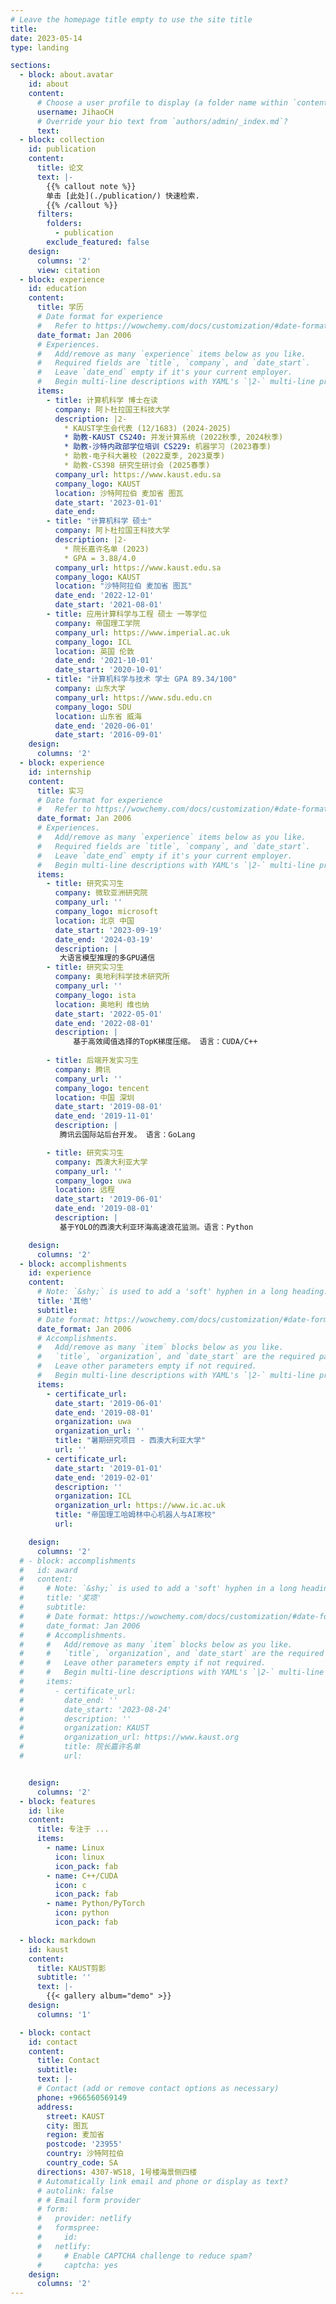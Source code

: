 ```yaml
---
# Leave the homepage title empty to use the site title
title:
date: 2023-05-14
type: landing

sections:
  - block: about.avatar
    id: about
    content:
      # Choose a user profile to display (a folder name within `content/authors/`)
      username: JihaoCH
      # Override your bio text from `authors/admin/_index.md`?
      text:
  - block: collection
    id: publication
    content:
      title: 论文
      text: |-
        {{% callout note %}}
        单击 [此处](./publication/) 快速检索.
        {{% /callout %}}
      filters:
        folders:
          - publication
        exclude_featured: false
    design:
      columns: '2'
      view: citation
  - block: experience
    id: education
    content:
      title: 学历
      # Date format for experience
      #   Refer to https://wowchemy.com/docs/customization/#date-format
      date_format: Jan 2006
      # Experiences.
      #   Add/remove as many `experience` items below as you like.
      #   Required fields are `title`, `company`, and `date_start`.
      #   Leave `date_end` empty if it's your current employer.
      #   Begin multi-line descriptions with YAML's `|2-` multi-line prefix.
      items:
        - title: 计算机科学 博士在读
          company: 阿卜杜拉国王科技大学
          description: |2-
            * KAUST学生会代表 (12/1683) (2024-2025)
            * 助教-KAUST CS240: 并发计算系统 (2022秋季, 2024秋季)
            * 助教-沙特内政部学位培训 CS229: 机器学习 (2023春季)
            * 助教-电子科大暑校 (2022夏季, 2023夏季)
            * 助教-CS398 研究生研讨会 (2025春季)
          company_url: https://www.kaust.edu.sa
          company_logo: KAUST
          location: 沙特阿拉伯 麦加省 图瓦
          date_start: '2023-01-01'
          date_end:
        - title: "计算机科学 硕士"
          company: 阿卜杜拉国王科技大学 
          description: |2-
            * 院长嘉许名单 (2023)
            * GPA = 3.88/4.0
          company_url: https://www.kaust.edu.sa
          company_logo: KAUST
          location: "沙特阿拉伯 麦加省 图瓦"
          date_end: '2022-12-01'
          date_start: '2021-08-01'
        - title: 应用计算科学与工程 硕士 一等学位
          company: 帝国理工学院
          company_url: https://www.imperial.ac.uk
          company_logo: ICL
          location: 英国 伦敦
          date_end: '2021-10-01'
          date_start: '2020-10-01'
        - title: "计算机科学与技术 学士 GPA 89.34/100"
          company: 山东大学 
          company_url: https://www.sdu.edu.cn
          company_logo: SDU
          location: 山东省 威海
          date_end: '2020-06-01'
          date_start: '2016-09-01'
    design:
      columns: '2'
  - block: experience
    id: internship
    content:
      title: 实习
      # Date format for experience
      #   Refer to https://wowchemy.com/docs/customization/#date-format
      date_format: Jan 2006
      # Experiences.
      #   Add/remove as many `experience` items below as you like.
      #   Required fields are `title`, `company`, and `date_start`.
      #   Leave `date_end` empty if it's your current employer.
      #   Begin multi-line descriptions with YAML's `|2-` multi-line prefix.
      items:
        - title: 研究实习生
          company: 微软亚洲研究院
          company_url: ''
          company_logo: microsoft
          location: 北京 中国
          date_start: '2023-09-19'
          date_end: '2024-03-19'
          description: |
           大语言模型推理的多GPU通信
        - title: 研究实习生
          company: 奥地利科学技术研究所
          company_url: ''
          company_logo: ista
          location: 奥地利 维也纳
          date_start: '2022-05-01'
          date_end: '2022-08-01'
          description: |
              基于高效阈值选择的TopK梯度压缩。 语言：CUDA/C++
              
        - title: 后端开发实习生
          company: 腾讯
          company_url: ''
          company_logo: tencent
          location: 中国 深圳
          date_start: '2019-08-01'
          date_end: '2019-11-01'
          description: |
           腾讯云国际站后台开发。 语言：GoLang

        - title: 研究实习生
          company: 西澳大利亚大学
          company_url: ''
          company_logo: uwa
          location: 远程
          date_start: '2019-06-01'
          date_end: '2019-08-01'
          description: |
           基于YOLO的西澳大利亚环海高速浪花监测。语言：Python

    design:
      columns: '2'
  - block: accomplishments
    id: experience
    content:
      # Note: `&shy;` is used to add a 'soft' hyphen in a long heading.
      title: '其他'
      subtitle:
      # Date format: https://wowchemy.com/docs/customization/#date-format
      date_format: Jan 2006
      # Accomplishments.
      #   Add/remove as many `item` blocks below as you like.
      #   `title`, `organization`, and `date_start` are the required parameters.
      #   Leave other parameters empty if not required.
      #   Begin multi-line descriptions with YAML's `|2-` multi-line prefix.
      items:
        - certificate_url:
          date_start: '2019-06-01'
          date_end: '2019-08-01'
          organization: uwa
          organization_url: ''
          title: "暑期研究项目 - 西澳大利亚大学"
          url: ''
        - certificate_url:
          date_start: '2019-01-01'
          date_end: '2019-02-01'
          description: ''
          organization: ICL
          organization_url: https://www.ic.ac.uk
          title: "帝国理工哈姆林中心机器人与AI寒校"
          url: 

    design:
      columns: '2'
  # - block: accomplishments
  #   id: award
  #   content:
  #     # Note: `&shy;` is used to add a 'soft' hyphen in a long heading.
  #     title: '奖项'
  #     subtitle:
  #     # Date format: https://wowchemy.com/docs/customization/#date-format
  #     date_format: Jan 2006
  #     # Accomplishments.
  #     #   Add/remove as many `item` blocks below as you like.
  #     #   `title`, `organization`, and `date_start` are the required parameters.
  #     #   Leave other parameters empty if not required.
  #     #   Begin multi-line descriptions with YAML's `|2-` multi-line prefix.
  #     items:
  #       - certificate_url:
  #         date_end: ''
  #         date_start: '2023-08-24'
  #         description: ''
  #         organization: KAUST
  #         organization_url: https://www.kaust.org
  #         title: 院长嘉许名单
  #         url: 


    design:
      columns: '2'
  - block: features
    id: like
    content:
      title: 专注于 ...
      items:
        - name: Linux
          icon: linux
          icon_pack: fab
        - name: C++/CUDA
          icon: c
          icon_pack: fab
        - name: Python/PyTorch
          icon: python
          icon_pack: fab

  - block: markdown
    id: kaust
    content:
      title: KAUST剪影
      subtitle: ''
      text: |-
        {{< gallery album="demo" >}}
    design:
      columns: '1'

  - block: contact
    id: contact
    content:
      title: Contact
      subtitle:
      text: |-
      # Contact (add or remove contact options as necessary)
      phone: +966560569149
      address:
        street: KAUST
        city: 图瓦
        region: 麦加省
        postcode: '23955'
        country: 沙特阿拉伯
        country_code: SA
      directions: 4307-WS18, 1号楼海景侧四楼
      # Automatically link email and phone or display as text?
      # autolink: false
      # # Email form provider
      # form:
      #   provider: netlify
      #   formspree:
      #     id:
      #   netlify:
      #     # Enable CAPTCHA challenge to reduce spam?
      #     captcha: yes
    design:
      columns: '2'
---
```

